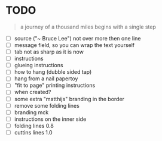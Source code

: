 # TODO

> a journey of a thousand miles begins with a single step

- [ ] source ("~ Bruce Lee") not over more then one line
- [ ] message field, so you can wrap the text yourself
- [ ] tab not as sharp as it is now
- [ ] instructions
- [ ] glueing instructions
- [ ] how to hang (dubble sided tap)
- [ ] hang from a nail papertoy
- [ ] "fit to page" printing instructions
- [ ] when created?
- [ ] some extra "matthijs" branding in the border
- [ ] remove some folding lines
- [ ] branding mck
- [ ] instructions on the inner side
- [ ] folding lines 0.8
- [ ] cuttins lines 1.0